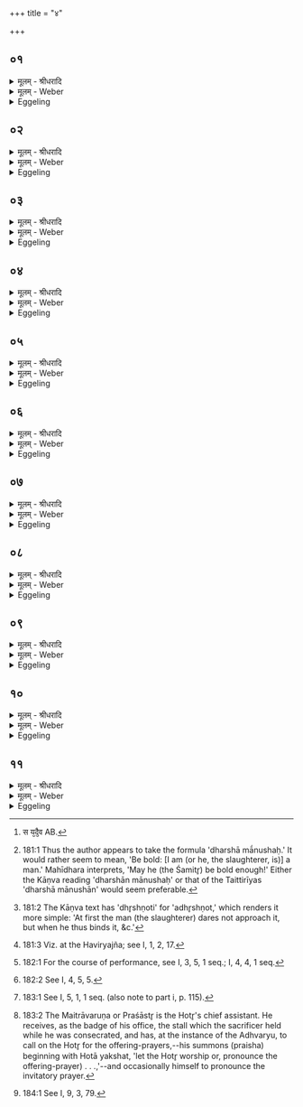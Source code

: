 +++
title = "४"

+++


## ०१
<details><summary>मूलम् - श्रीधरादि</summary>

पा᳘शं कृत्वा प्र᳘तिमुञ्चति॥  
(त्यृ) ऋत᳘स्य त्वा देवहविः पा᳘शेन प्र᳘तिमुञ्चामी᳘ति व्वरु᳘ण्या वा᳘ ऽएषा यद्र᳘ज्जुस्त᳘देनमेत᳘दृत᳘स्यैव पा᳘शेन प्र᳘तिमुञ्चति त᳘थो हैनमेषा᳘ व्वरु᳘ण्या र᳘ज्जुर्न᳘ हिनस्ति॥
</details>

<details><summary>मूलम् - Weber</summary>

पा᳘शं कृत्वा प्र᳘तिमुञ्चति॥  
ऋत᳘स्य त्वा देवहविः पा᳘शेन प्र᳘तिमुञ्चामी᳘ति वरुॗण्या वा᳘ एषा यद्र᳘ज्जुस्त᳘देनमेत᳘दृत᳘स्यैव पाशे प्र᳘तिमुञ्चति त᳘थो हैनमेषा᳘ वरुॗण्या र᳘ज्जुर्न᳘ हिनस्ति॥
</details>

<details><summary>Eggeling</summary>

1. Having made a noose, he throws it over (the victim) with (Vāj. S. VI, 8), 'With the noose of sacred order I bind thee, O oblation to the gods!' for that rope, forsooth, is Varuṇa's: therefore he thus binds it with the noose of sacred order, and thus that rope of Varuṇa does not injure it.
</details>

## ०२
<details><summary>मूलम् - श्रीधरादि</summary>

ध᳘र्षा मा᳘नुष इ᳘ति॥  
न वा᳘ ऽएतम᳘ग्रे मनु᳘ष्यो ऽधृष्णोत्स य᳘दै᳘वर्त्त᳘स्य पा᳘शेनैत्त᳘द्देवहविः᳘ प्रतिमुञ्चत्य᳘थैनं मनुष्यो[[!!]] धृष्णोति त᳘स्मादाह ध᳘र्षा मा᳘नुष इ᳘ति॥
</details>

<details><summary>मूलम् - Weber</summary>

ध᳘र्षा मा᳘नुष इ᳘ति॥  
न वा᳘ एतम᳘ग्रे मनुॗष्यो ऽधृष्णोत्स य᳘देवर्त᳘स्य [^wbr_1] पा᳘शेनैत᳘द्देवहविः᳘ प्रतिमुञ्चत्य᳘थैनम् मनुॗष्यो धृष्णोति त᳘स्मादाह ध᳘र्षा मा᳘नुष इ᳘ति॥  

[^wbr_1]: स य᳘दै᳘व AB.
</details>

<details><summary>Eggeling</summary>

2. 'Be bold, O man [^egg_456]!' for at first man dared not [^egg_457] to approach it (the victim); but now that he thus binds it with the noose of sacred order, as an oblation to the gods, man dares to approach it: therefore he says, 'Be bold, O man!'

[^egg_456]: 181:1 Thus the author appears to take the formula 'dharshā mā́nushaḥ.' It would rather seem to mean, 'Be bold: [I am (or he, the slaughterer, is)] a man.' Mahīdhara interprets, 'May he (the Śamitr̥) be bold enough!' Either the Kāṇva reading 'dharshān mānushaḥ' or that of the Taittirīyas 'dharshā mānushān' would seem preferable.

[^egg_457]: 181:2 The Kāṇva text has 'dhr̥shṇoti' for 'adhr̥shṇot,' which renders it more simple: 'At first the man (the slaughterer) dares not approach it, but when he thus binds it, &c.'
</details>

## ०३
<details><summary>मूलम् - श्रीधरादि</summary>

(त्य᳘) अ᳘थ नि᳘युनक्ति॥  
देव᳘स्य त्वा सवितुः[[!!]] प्रस᳘वे ऽश्वि᳘नोर्बाहु᳘भ्यां पूष्णो ह᳘स्ताभ्यामग्नीषो᳘माभ्यां जु᳘ष्टं नि᳘युनज्मी᳘ति तद्य᳘थै᳘वादो᳘ देव᳘तायै हवि᳘र्गृह्ण᳘न्नादिश᳘त्येव᳘मे᳘वैत᳘द्देव᳘ताभ्यामा᳘दिशत्य᳘थ प्रो᳘क्षत्ये᳘को वै प्रो᳘क्षणस्य ब᳘न्धुर्मे᳘ध्यमे᳘वैत᳘त्करोति॥
</details>

<details><summary>मूलम् - Weber</summary>

अ᳘थ नियुनक्ति॥  
देव᳘स्य त्वा सवितुः᳘ प्रसॗवे ऽश्वि᳘नोर्बाहु᳘भ्याम् पूष्णो ह᳘स्ताभ्यामग्नीषो᳘माभ्यां जु᳘ष्टं नि᳘युनज्मी᳘ति तद्य᳘थैॗवादो᳘ देव᳘तायै हवि᳘र्गृह्ण᳘न्नादिश᳘त्येव᳘मेॗवैत᳘द्देव᳘ताभ्यामा᳘दिशत्य᳘थ प्रो᳘क्षत्ये᳘को वै प्रो᳘क्षणस्य ब᳘न्धुर्मे᳘ध्यमेॗवैत᳘त्करोति॥
</details>

<details><summary>Eggeling</summary>

3. He then binds it (to the stake) with (Vāj. S. VI, 9), 'At the impulse of the divine Savitr̥, I bind thee with the arms of the Aśvins, with the hands of Pūshan, thee agreeable to Agni and Soma!' Even as on that occasion [^egg_458], when taking out an oblation for a deity, he assigns it, so does he now assign it to the two deities. He then sprinkles it,--one and the same, forsooth, is the

[^egg_458]: 181:3 Viz. at the Haviryajña; see I, 1, 2, 17.

significance of sprinkling: he thereby makes it sacrificially pure.
</details>

## ०४
<details><summary>मूलम् - श्रीधरादि</summary>

स प्रो᳘क्षति॥  
(त्य) अद्भ्यस्त्वौ᳘षधीभ्य इ᳘ति तद्य᳘त एव᳘ सम्भ᳘वति त᳘त ए᳘वैतन्मे᳘ध्यं करोतीदᳫँ᳭ हि᳘ यदा व्व᳘र्षत्यथौषधयो[[!!]] जायन्त ऽओ᳘षधीर्ज᳘ग्ध्वापः᳘ पीत्वा त᳘त एष र᳘सः स᳘म्भवति र᳘साद्रे᳘तो रे᳘तसः पश᳘वस्तद्य᳘त ऽएव᳘ सम्भ᳘वति य᳘तश्च जा᳘यते त᳘त ए᳘वैतन्मे᳘ध्यं करोति॥
</details>

<details><summary>मूलम् - Weber</summary>

स प्रो᳘क्षति॥  
अद्भ्यस्त्वौ᳘षधीभ्य इ᳘ति तद्य᳘त एव᳘ सम्भ᳘वति त᳘त एॗवैतन्मे᳘ध्यं करोतीदᳫं हि᳘ यदा व᳘र्षत्यथौ᳘षधयो जायन्त ओ᳘षधीर्जॗग्ध्वापः᳘ पीत्वा त᳘त एष र᳘सः स᳘म्भवति र᳘साद्रे᳘तो रे᳘तसः पश᳘वस्तद्य᳘त एव᳘ सम्भ᳘वति य᳘तश्च जा᳘यते तत एॗवैतन्मे᳘ध्यं करोति॥
</details>

<details><summary>Eggeling</summary>

4. He sprinkles with, 'For the waters--thee, for the plants!' whereby it (the victim) exists, thereby he thus makes it sacrificially pure. For when it rains, then plants are produced here on earth; and by eating plants and drinking water that sap originates, and from sap seed, and from seed beasts: hence whereby it exists, wherefrom it springs, thereby he thus makes it sacrificially pure.
</details>

## ०५
<details><summary>मूलम् - श्रीधरादि</summary>

(त्य᳘) अ᳘नु त्वा माता᳘ मन्यताम᳘नु पिते᳘ति॥  
स हि᳘ मातु᳘श्चा᳘धि पितु᳘श्च जा᳘यते तद्य᳘त एव जा᳘यते त᳘त ए᳘वैतन्मेध्यं[[!!]] करोत्य᳘नुभ्रा᳘ता स᳘गर्भ्यो᳘ ऽनुस᳘खा स᳘यूथ्य इ᳘ति स य᳘त्ते ज᳘न्म ते᳘न त्वा᳘नुमतमा᳘रभ ऽइ᳘त्ये᳘वैत᳘दाहाग्नीषो᳘माभ्यां त्वा जु᳘ष्टं प्रो᳘क्षामी᳘ति तद्या᳘भ्यां देव᳘ताभ्यामार᳘भते ता᳘भ्यां मे᳘ध्यं करोति॥
</details>

<details><summary>मूलम् - Weber</summary>

अ᳘नु त्वा माता᳘ मन्यताम᳘नु पिते᳘ति॥  
स हि᳘ मातुश्चा᳘धि पितु᳘श्च जा᳘यते तद्य᳘त एव जा᳘यते त᳘त एॗवैत᳘न्मेध्यं करोत्य᳘नु भ्रा᳘ता स᳘गर्भ्यो᳘ ऽनु स᳘खा स᳘यूथ्य इ᳘ति स य᳘त्ते ज᳘न्म ते᳘न त्वा᳘नुमतमा᳘रभ इ᳘त्येॗवैत᳘दाहाग्नीषो᳘माभ्यां त्वा जु᳘ष्टम् प्रो᳘क्षामी᳘ति तद्या᳘भ्यां देव᳘ताभ्यामार᳘भते ता᳘भ्याम् मे᳘ध्यं करोति॥
</details>

<details><summary>Eggeling</summary>

5. 'May thy mother grant thee permission, and thy father--;' for it is from its mother and father that it is born: hence wherefrom it is born, thereby he thus makes it sacrificially pure; '--thine own brother, thy fellow in the herd;' whereby he means to say, 'whatever kin there is of thine, with their approval I slay thee.' 'I sprinkle thee, agreeable to Agni and Soma;' he thus makes it pure for those two deities for whom he slays it.
</details>

## ०६
<details><summary>मूलम् - श्रीधरादि</summary>

(त्य) अथो᳘पगृह्णाति॥  
(त्य) अपा᳘म्पेरु᳘रसी᳘ति त᳘देनमन्तरतो मे᳘ध्यं करोत्य᳘थाथ᳘स्तादुपोक्षत्या᳘पो[[!!]] देवीः᳘ स्वदन्तु स्वात्तं᳘[[!!]] चित्स᳘द्देवहविरि᳘ति त᳘देनᳫँ᳭ सर्व्व᳘तो मे᳘ध्यं करोति॥
</details>

<details><summary>मूलम् - Weber</summary>

अथो᳘पगृह्णाति॥  
अपा᳘म् पेरु᳘रसी᳘ति त᳘देनमन्तरतो मे᳘ध्यं करोत्य᳘थाध᳘स्तादु᳘पोक्षत्या᳘पो देवीः᳘ स्वदन्तु स्वाॗत्तं चित्स᳘द्देवहविरि᳘ति त᳘देनᳫं सर्व᳘तो मे᳘ध्यं करोति॥
</details>

<details><summary>Eggeling</summary>

6. With (Vāj. S. VI, 10), 'Thou art a drinker of water,' he then holds (the lustral water) under (its mouth), whereby he renders it internally pure. He then sprinkles it underneath (the body), with, 'May the divine waters make it palatable, a true palatable offering to the gods!' he thus makes it sacrificially pure all over.
</details>

## ०७
<details><summary>मूलम् - श्रीधरादि</summary>

(त्य᳘) अ᳘थाहाग्न᳘ये समिद्ध्य᳘मानाया᳘नुब्रूही᳘ति॥  
स उ᳘त्तरमाघार᳘माघार्य्यासᳫं᳭स्पर्शयन्त्स्रु᳘चौ पर्य्ये᳘त्य जुह्वा᳘ पशुᳫं᳭ स᳘मनक्ति शि᳘रो वै᳘ यज्ञस्यो᳘त्तर आघार᳘ ऽएष वा ऽअ᳘त्र यज्ञो᳘ भवति य᳘त्पशुस्त᳘द्यज्ञ᳘ ऽए᳘वैतच्छि᳘रः प्र᳘तिदधाति त᳘स्माज्जुह्वा᳘ पशुᳫं᳭ स᳘मनक्ति॥
</details>

<details><summary>मूलम् - Weber</summary>

अ᳘थाहाग्न᳘ये समिध्य᳘मानाया᳘नुब्रूही᳘ति॥  
स उ᳘त्तरमाघार᳘माघार्या᳘संस्पर्शयन्त्स्रु᳘चौ पर्ये᳘त्य जुह्वा᳘ पशुᳫं स᳘मनक्ति शि᳘रो वै᳘ यज्ञस्यो᳘त्तर आघार᳘ एष वा अ᳘त्र यज्ञो᳘ भवति य᳘त्पशुस्त᳘द्यज्ञ᳘ एॗवैतछि᳘रः प्र᳘तिदधाति त᳘स्माज्जुह्वा᳘ पशुᳫं स᳘मनक्ति॥
</details>

<details><summary>Eggeling</summary>

7. Thereupon he says (to the Hotr̥), 'Recite to the fire being kindled!' when he has made the second libation of ghee [^egg_459], and returned (to his former place) without letting the two spoons touch one another [^egg_460], he anoints the victim with the (ghee in the)

[^egg_459]: 182:1 For the course of performance, see I, 3, 5, 1 seq.; I, 4, 4, 1 seq.

[^egg_460]: 182:2 See I, 4, 5, 5.

juhū, For the second libation is the head of the sacrifice, and the sacrifice here indeed is that victim: hence he thereby puts the head on the sacrifice and therefore anoints the victim with the juhū.
</details>

## ०८
<details><summary>मूलम् - श्रीधरादि</summary>

स᳘ लला᳘टे स᳘मनक्ति॥  
स᳘न्ते प्राणो व्वा᳘तेन गच्छतामि᳘ति सम᳘ङ्गानि य᳘जत्रैरित्य᳘ᳫं᳘सयोः सं᳘ यज्ञ᳘पतिराशिषे᳘ति श्रो᳘ण्योः स य᳘स्मै का᳘माय पशु᳘माल᳘भन्ते तत्प्रा᳘प्नुही᳘त्ये᳘वैत᳘दाह॥
</details>

<details><summary>मूलम् - Weber</summary>

स᳘ लला᳘टे स᳘मनक्ति॥  
सं᳘ ते प्राणो वा᳘तेन गछतामि᳘ति सम᳘ङ्गानि य᳘जत्रैरित्य᳘ᳫं᳘सयोः सं᳘ यज्ञ᳘पतिराशिषे᳘ति श्रो᳘ण्योः स य᳘स्मै का᳘माय पशु᳘माल᳘भन्ते तत्प्रा᳘प्नुही᳘त्येॗवैत᳘दाह॥
</details>

<details><summary>Eggeling</summary>

8. With 'May thy breath unite with the wind!' he anoints it on the forehead; with 'Thy limbs with those worthy of sacrifice' on the shoulders; with 'The lord of sacrifice with (the object of) his prayer!' the loins; whereby he means to say, 'For whatsoever object the animal is slain, do thou obtain that!'
</details>

## ०९
<details><summary>मूलम् - श्रीधरादि</summary>

इदं वै पशोः᳘ सञ्ज्ञप्य᳘मानस्य॥  
प्राणो व्वा᳘तम᳘पिपद्यते तत्प्रा᳘प्नुहि य᳘त्ते प्राणो व्वा᳘तमपिप᳘द्याता ऽइ᳘त्ये᳘वैत᳘दाह सम᳘ङ्गानि य᳘जत्रैरित्य᳘ङ्गैर्व्वा᳘ ऽअस्य यजन्ते तत्प्रा᳘प्नुहि यत्ते᳘ ऽङ्गैर्य्य᳘जान्ता ऽइ᳘त्ये᳘वैत᳘दाह सं᳘ यज्ञ᳘पतिराशिषे᳘ति य᳘जमानाय वा᳘ ऽएते᳘नाशि᳘ष᳘मा᳘शास्ते तत्प्रा᳘प्नुहि यत्त्व᳘या य᳘जमानायाशि᳘षमाशा᳘सान्ता ऽइ᳘त्ये᳘वैत᳘दाह साद᳘यति स्रु᳘चाव᳘थ प्रवराया᳘श्रावयति᳘ सो ऽसा᳘वेव ब᳘न्धुः॥
</details>

<details><summary>मूलम् - Weber</summary>

इदं वै पशोः᳘ संज्ञप्य᳘मानस्य॥  
प्राणो वा᳘तम᳘पिपद्यते तत्प्रा᳘प्नुहि य᳘त्ते प्राणो वा᳘तमपिप᳘द्याता इ᳘त्येॗवैत᳘दाह समङ्गानि य᳘जत्रैरित्य᳘ङ्गैर्वा᳘ अस्य यजन्ते तत्प्रा᳘प्नुहि यत्ते᳘ ऽङ्गैर्य᳘जान्ता इ᳘त्येॗवैत᳘दाह स᳘ यज्ञ᳘पतिराशिषे᳘ति य᳘जमानस्य वा᳘ एते᳘नाशि᳘षमा᳘शास्ते तत्प्रा᳘प्नुहि यत्त्व᳘या य᳘जमानायाशि᳘षमाशा᳘सान्ता इ᳘त्येॗवैत᳘दाह साद᳘यति स्रु᳘चाव᳘थ प्रवराया᳘श्रावयतिॗ सो ऽसा᳘वेव ब᳘न्धुः॥
</details>

<details><summary>Eggeling</summary>

9. For, indeed, the breath of the victim when slain here passes into the wind: 'Obtain thou that thy breath may pass into the wind!' is what he thereby means to say. 'Thy limbs with those worthy of offering' he says, because it is with its limbs that they sacrifice: 'Obtain thou that they may sacrifice with thy limbs' is what he thereby means to say. 'The lord of sacrifice with his prayer,' hereby they invoke a blessing on the sacrificer: 'Obtain thou that through thee they may invoke a blessing on the sacrificer' is what he thereby means to say. He then deposits the two spoons and calls for the Śraushaṭ with a view to the Pravara (election of the Hotr̥) [^egg_461]. The significance of this is the same (as before).

[^egg_461]: 183:1 See I, 5, 1, 1 seq. (also note to part i, p. 115).
</details>

## १०
<details><summary>मूलम् - श्रीधरादि</summary>

(र᳘) अ᳘थ द्विती᳘यमा᳘श्रावयति॥  
द्वौ ह्य᳘त्र हो᳘तारौ भ᳘वतः स᳘ मैत्रावरुणाया᳘है᳘वाश्राव᳘यति य᳘जमानं᳘[[!!]] त्वेव प्र᳘वृणीते ऽग्नि᳘र्ह दै᳘वीनां व्विशां᳘ पुर एते᳘त्यग्निर्हि᳘ देव᳘तानां मु᳘खं त᳘स्मादाहाग्नि᳘र्ह दै᳘वीनां व्विशां᳘ पुर एते᳘त्ययं य᳘जमानो मनु᳘ष्याणामि᳘ति तᳫँ᳭हि सो ऽन्व᳘र्द्धो भ᳘वति य᳘स्मिन्न᳘र्द्धे य᳘जते त᳘स्मादाहायं य᳘जमानो मनु᳘ष्याणामि᳘ति त᳘योरस्थूरि गा᳘र्हपत्यं दीदयच्छतᳫँ᳭हि᳘माद्वायू ऽइ᳘ति त᳘योर᳘नार्त्तानि गा᳘र्हपत्यानि शतं᳘ व्वर्षा᳘णि सन्त्वि᳘त्ये᳘वैत᳘दाह॥
</details>

<details><summary>मूलम् - Weber</summary>

अ᳘थ द्विती᳘यमा᳘श्रावयति॥  
द्वौ ह्य᳘त्र हो᳘तारौ भ᳘वतः स᳘ मैत्रावरुणाया᳘हैॗवाश्राव᳘यति य᳘जमाॗनं त्वेव प्र᳘वृणीते ऽग्नि᳘र्ह दै᳘वीनां विशा᳘म् पुरएते᳘त्यग्निर्हि᳘ देव᳘तानाम् मु᳘खं त᳘स्मादाहाग्नि᳘र्ह दै᳘वीनां विशा᳘म् पुरएते᳘त्ययं य᳘जमानो मनुॗष्याणामि᳘ति तᳫं हि सो ऽन्व᳘र्धो भवति य᳘स्मिन्न᳘र्धे य᳘जते त᳘स्मादाहायं य᳘जमानो मनुॗष्याणामि᳘ति त᳘योरस्थूरि गा᳘र्हपत्यं दीदयछतᳫं हि᳘मा द्वा यू इ᳘ति त᳘योर᳘नार्तानि गा᳘र्हपत्यानि शतं᳘ वर्षा᳘णि सन्त्वि᳘त्येॗवैत᳘दाह॥
</details>

<details><summary>Eggeling</summary>

10. Thereupon he calls a second time for the Sraushaṭ, for on this occasion there are two Hotr̥s it is with regard to the Maitrāvaruṇa [^egg_462] that he now calls for the Śraushaṭ. But it is the sacrificer whom

[^egg_462]: 183:2 The Maitrāvaruṇa or Praśāstr̥ is the Hotr̥'s chief assistant. He receives, as the badge of his office, the stall which the sacrificer  held while he was consecrated, and has, at the instance of the Adhvaryu, to call on the Hotr̥ for the offering-prayers,--his summons (praisha) beginning with Hotā yakshat, 'let the Hotr̥ worship or, pronounce the offering-prayer) . . .,'--and occasionally himself to pronounce the invitatory prayer.

he chooses, saying, 'Verily, Agni is the leader of the divine hosts,' for Agni is the head of the deities; wherefore he says, 'Verily, Agni is the leader of the divine hosts;'--'this sacrificer of the human;' for that community wherein he sacrifices is behind (inferior to) him; wherefore he says, 'This sacrificer (is the head) of the human.' 'May the household of these two shine brightly, not (like a cart yoked) with one bullock, for a hundred winters,--two yoke-fellows!' whereby he means to say, 'May their household matters be free from calamities for a hundred years [^egg_463].'

[^egg_463]: 184:1 See I, 9, 3, 79.
</details>

## ११
<details><summary>मूलम् - श्रीधरादि</summary>

रा᳘धाᳫँ᳭सी᳘त्सम्पृञ्चानाव᳘सम्पृञ्चानौ त᳘न्व[[!!]] इ᳘ति॥  
रा᳘धाᳫँ᳭स्येव स᳘म्पृञ्चाथां मा᳘पि तनूरि᳘त्ये᳘वैत᳘दाह तौ᳘ ह य᳘त्तनूर᳘पि सम्पृञ्चीया᳘तां᳘ प्राग्निर्य᳘जमानं दहेत्स य᳘दग्नौ᳘ जुहो᳘ति त᳘दे᳘षो ऽग्न᳘ये प्र᳘यच्छत्य᳘थ या᳘मेवा᳘त्रर्त्वि᳘जो य᳘जमानायाशि᳘षमाशा᳘सते ता᳘मस्मै स᳘र्व्वामग्निः स᳘मर्द्धयति तद्रा᳘धाᳫँ᳭स्येव स᳘स्पृञ्चाते ना᳘पि तनूस्त᳘स्मादाह रा᳘धाᳫँ᳭सी᳘त्सम्पृञ्चानाव᳘सम्पृञ्चानौ त᳘न्व[[!!]] इ᳘ति॥
</details>
<details><summary>मूलम् - Weber</summary>

रा᳘धांसी᳘त्सम्पृञ्चानाव᳘सम्पृञ्चानौ तन्व᳘ इ᳘ति॥  
रा᳘धांस्येव सम्पृञ्चाथाम् ना᳘पि तनूरि᳘त्येॗवैत᳘दाह तौ᳘ ह य᳘त्तनूर᳘पि सम्पृञ्चीया᳘ताॗम् प्राग्निर्य᳘जमानं दहेत्स य᳘दग्नौ जुहो᳘ति त᳘देॗषो ऽग्न᳘ये प्र᳘यछत्य᳘थ या᳘मेवा᳘त्रर्त्वि᳘जो य᳘जमानायाशि᳘षमाशा᳘सते ता᳘मस्मै स᳘र्वामग्निः स᳘मर्धयति तद्रा᳘धांस्येव स᳘म्पृञ्चाते ना᳘पि तनूस्त᳘स्मादाह रा᳘धांसी᳘त्सम्पृञ्चानाव᳘सम्पृञ्चानौ तन्व᳘ इ᳘ति॥
</details>
<details><summary>Eggeling</summary>

11. 'Uniting blessings, not uniting bodies;' whereby he means to say, 'Unite ye your blessings only, but not also your bodies;' for were they also to unite their bodies, Agni (the fire) would burn the sacrificer. Now when this one sacrifices in the fire, he gives gifts to Agni; and whatever blessing the priests here invoke upon the sacrificer, all that Agni accomplishes. Thus they unite only their blessings, but not also their bodies: wherefore he says, 'Uniting blessings, not uniting bodies.'
</details>

